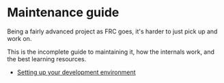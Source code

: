 
# Maintenance guide

Being a fairly advanced project as FRC goes, it's harder to just pick up and work on.

This is the incomplete guide to maintaining it, how the internals work, and the best learning resources.

 - [Setting up your development environment](./devenv.md)

